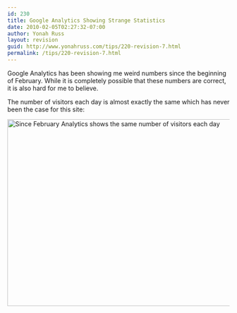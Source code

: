 ```yaml
---
id: 230
title: Google Analytics Showing Strange Statistics
date: 2010-02-05T02:27:32-07:00
author: Yonah Russ
layout: revision
guid: http://www.yonahruss.com/tips/220-revision-7.html
permalink: /tips/220-revision-7.html
---
```

Google Analytics has been showing me weird numbers since the beginning of February. While it is completely possible that these numbers are correct, it is also hard for me to believe.

The number of visitors each day is almost exactly the same which has never been the case for this site:

[<img class="size-full wp-image-226 alignleft" title="AnalyticsStats" src="http://www.yonahruss.com/wordpress/wp-content/uploads/2010/02/AnalyticsStats2.jpg" alt="Since February Analytics shows the same number of visitors each day" width="584" height="424" />](http://www.yonahruss.com/wordpress/wp-content/uploads/2010/02/AnalyticsStats2.jpg)